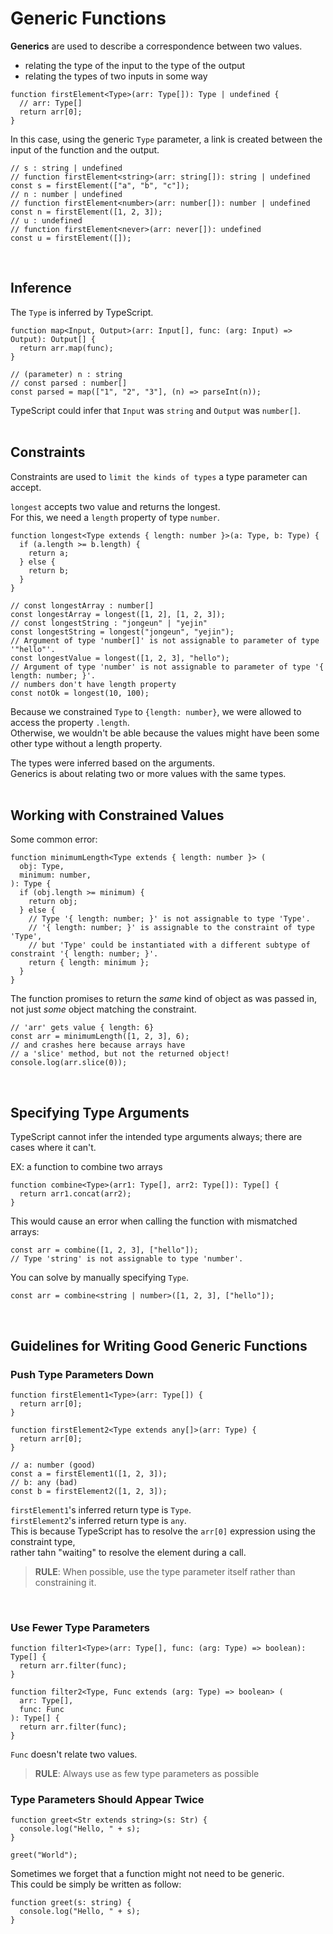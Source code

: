 # Generic Functions

**Generics** are used to describe a correspondence between two values.  
- relating the type of the input to the type of the output
- relating the types of two inputs in some way

```JS
function firstElement<Type>(arr: Type[]): Type | undefined {
  // arr: Type[]
  return arr[0];
}
```

In this case, using the generic `Type` parameter, 
a link is created between the input of the function and the output.  
```JS
// s : string | undefined
// function firstElement<string>(arr: string[]): string | undefined
const s = firstElement(["a", "b", "c"]);
// n : number | undefined
// function firstElement<number>(arr: number[]): number | undefined
const n = firstElement([1, 2, 3]);
// u : undefined
// function firstElement<never>(arr: never[]): undefined
const u = firstElement([]);
```
<br/>

## Inference
The `Type` is inferred by TypeScript.  

```JS
function map<Input, Output>(arr: Input[], func: (arg: Input) => Output): Output[] {
  return arr.map(func);
}

// (parameter) n : string
// const parsed : number[]
const parsed = map(["1", "2", "3"], (n) => parseInt(n));
```
TypeScript could infer that `Input` was `string` and `Output` was `number[]`.  
<br/>

## Constraints
Constraints are used to `limit the kinds of types` a type parameter can accept.  

`longest` accepts two value and returns the longest.  
For this, we need a `length` property of type `number`.  
```JS
function longest<Type extends { length: number }>(a: Type, b: Type) {
  if (a.length >= b.length) {
    return a;
  } else {
    return b;
  }
}

// const longestArray : number[]
const longestArray = longest([1, 2], [1, 2, 3]);
// const longestString : "jongeun" | "yejin"
const longestString = longest("jongeun", "yejin");
// Argument of type 'number[]' is not assignable to parameter of type '"hello"'.
const longestValue = longest([1, 2, 3], "hello");
// Argument of type 'number' is not assignable to parameter of type '{ length: number; }'.
// numbers don't have length property
const notOk = longest(10, 100);
```

Because we constrained `Type` to `{length: number}`, we were allowed to access the property `.length`.  
Otherwise, we wouldn't be able because the values might have been some other type without a length property.  

The types were inferred based on the arguments.  
Generics is about relating two or more values with the same types.  
<br/>

## Working with Constrained Values
Some common error:  
```JS
function minimumLength<Type extends { length: number }> (
  obj: Type, 
  minimum: number,
): Type {
  if (obj.length >= minimum) {
    return obj;
  } else {
    // Type '{ length: number; }' is not assignable to type 'Type'.
    // '{ length: number; }' is assignable to the constraint of type 'Type',
    // but 'Type' could be instantiated with a different subtype of constraint '{ length: number; }'.
    return { length: minimum };
  }
}
```

The function promises to return the *same* kind of object as was passed in,  
not just *some* object matching the constraint.  
```JS
// 'arr' gets value { length: 6}
const arr = minimumLength([1, 2, 3], 6);
// and crashes here because arrays have 
// a 'slice' method, but not the returned object!
console.log(arr.slice(0));
```
<br/>

## Specifying Type Arguments
TypeScript cannot infer the intended type arguments always; there are cases where it can't.  

EX: a function to combine two arrays  
```JS
function combine<Type>(arr1: Type[], arr2: Type[]): Type[] {
  return arr1.concat(arr2);
}
```

This would cause an error when calling the function with mismatched arrays:  
```JS
const arr = combine([1, 2, 3], ["hello"]);
// Type 'string' is not assignable to type 'number'.
```

You can solve by manually specifying `Type`.
```JS
const arr = combine<string | number>([1, 2, 3], ["hello"]);
```
<br/>

## Guidelines for Writing Good Generic Functions
### Push Type Parameters Down
```JS
function firstElement1<Type>(arr: Type[]) {
  return arr[0];
}

function firstElement2<Type extends any[]>(arr: Type) {
  return arr[0];
}

// a: number (good)
const a = firstElement1([1, 2, 3]);
// b: any (bad)
const b = firstElement2([1, 2, 3]);
```
`firstElement1`'s inferred return type is `Type`.  
`firstElement2`'s inferred return type is `any`.  
This is because TypeScript has to resolve the `arr[0]` expression using the constraint type,  
rather tahn "waiting" to resolve the element during a call.  

> **RULE**: When possible, use the type parameter itself rather than constraining it. 
<br/>

### Use Fewer Type Parameters
```JS
function filter1<Type>(arr: Type[], func: (arg: Type) => boolean): Type[] {
  return arr.filter(func);
}

function filter2<Type, Func extends (arg: Type) => boolean> (
  arr: Type[],
  func: Func
): Type[] {
  return arr.filter(func);
}
```

`Func` doesn't relate two values.  
> **RULE**: Always use as few type parameters as possible

### Type Parameters Should Appear Twice
```JS
function greet<Str extends string>(s: Str) {
  console.log("Hello, " + s);
}

greet("World");
```

Sometimes we forget that a function might not need to be generic.  
This could be simply be written as follow:  
```JS
function greet(s: string) {
  console.log("Hello, " + s);
}
```
